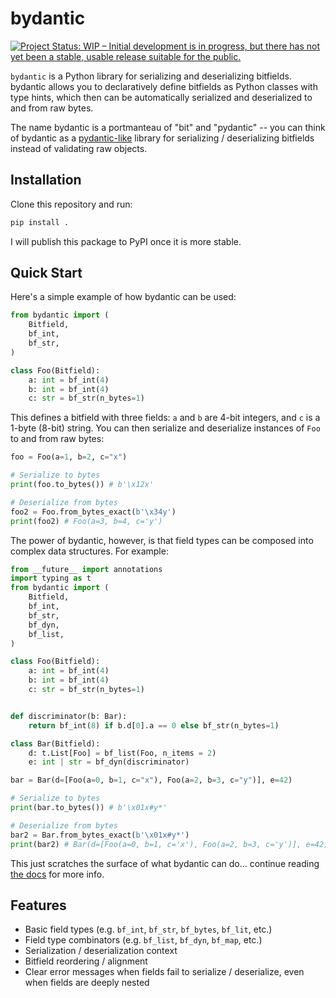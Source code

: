 # bydantic

[![Project Status: WIP – Initial development is in progress, but there has not yet been a stable, usable release suitable for the public.](https://www.repostatus.org/badges/latest/wip.svg)](https://www.repostatus.org/#wip)

`bydantic` is a Python library for serializing and deserializing bitfields.
bydantic allows you to declaratively define bitfields as Python classes with
type hints, which then can be automatically serialized and deserialized to and
from raw bytes.

The name bydantic is a portmanteau of "bit" and "pydantic" -- you can think of
bydantic as a [pydantic-like](https://docs.pydantic.dev) library for serializing
/ deserializing bitfields instead of validating raw objects.

## Installation

Clone this repository and run:

```bash
pip install .
```

I will publish this package to PyPI once it is more stable.

<!--
bydantic is available on PyPI and can be installed using `pip`:

```bash
pip install bydantic
```
-->

## Quick Start

Here's a simple example of how bydantic can be used:

```python
from bydantic import (
    Bitfield,
    bf_int,
    bf_str,
)

class Foo(Bitfield):
    a: int = bf_int(4)
    b: int = bf_int(4)
    c: str = bf_str(n_bytes=1)
```

This defines a bitfield with three fields: `a` and `b` are 4-bit integers, and
`c` is a 1-byte (8-bit) string. You can then serialize and deserialize instances
of `Foo` to and from raw bytes:

```python
foo = Foo(a=1, b=2, c="x")

# Serialize to bytes
print(foo.to_bytes()) # b'\x12x'

# Deserialize from bytes
foo2 = Foo.from_bytes_exact(b'\x34y')
print(foo2) # Foo(a=3, b=4, c='y')
```

The power of bydantic, however, is that field types can be composed into complex
data structures. For example:

```python
from __future__ import annotations
import typing as t
from bydantic import (
    Bitfield,
    bf_int,
    bf_str,
    bf_dyn,
    bf_list,
)

class Foo(Bitfield):
    a: int = bf_int(4)
    b: int = bf_int(4)
    c: str = bf_str(n_bytes=1)


def discriminator(b: Bar):
    return bf_int(8) if b.d[0].a == 0 else bf_str(n_bytes=1)

class Bar(Bitfield):
    d: t.List[Foo] = bf_list(Foo, n_items = 2)
    e: int | str = bf_dyn(discriminator)

bar = Bar(d=[Foo(a=0, b=1, c="x"), Foo(a=2, b=3, c="y")], e=42)

# Serialize to bytes
print(bar.to_bytes()) # b'\x01x#y*'

# Deserialize from bytes
bar2 = Bar.from_bytes_exact(b'\x01x#y*')
print(bar2) # Bar(d=[Foo(a=0, b=1, c='x'), Foo(a=2, b=3, c='y')], e=42)
```

This just scratches the surface of what bydantic can do... continue reading
[the docs](basic_field_types.md) for more info.

## Features

- Basic field types (e.g. `bf_int`, `bf_str`, `bf_bytes`, `bf_lit`, etc.)
- Field type combinators (e.g. `bf_list`, `bf_dyn`, `bf_map`, etc.)
- Serialization / deserialization context
- Bitfield reordering / alignment
- Clear error messages when fields fail to serialize / deserialize, even when
  fields are deeply nested
